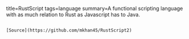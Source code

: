 title=RustScript
tags=language
summary=A functional scripting language with as much relation to Rust as Javascript has to Java.
~~~~~~

[Source](https://github.com/mkhan45/RustScript2)

